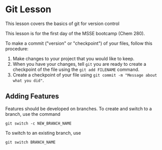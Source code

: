 # Git Lesson

This lesson covers the basics of git for version control

This lesson is for the first day of the MSSE bootcamp (Chem 280).

To make a commit ("version" or "checkpoint") of your files, follow this procedure:

1. Make changes to your project that you would like to keep.
2. When you have your changes, tell `git` you are ready to create a checkpoint of the file using the `git add FILENAME` command.
3. Create a checkpoint of your file using `git commit -m "Message about what you did"`.

## Adding Features
Features should be developed on branches.
To create and switch to a branch, use the command

`git switch -c NEW_BRANCH_NAME`

To switch to an existing branch, use

`git switch BRANCH_NAME`
